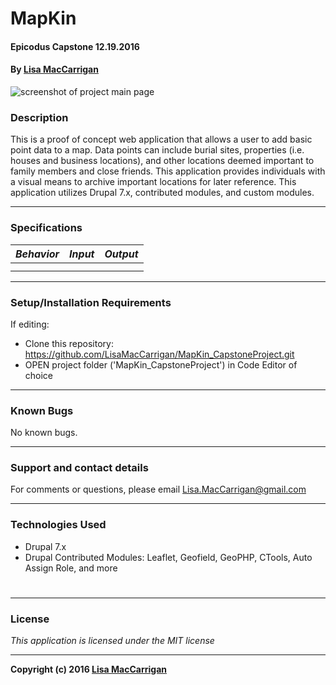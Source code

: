 # **MapKin**

#### Epicodus Capstone 12.19.2016

#### By [Lisa MacCarrigan](https://github.com/lisamaccarrigan)

![screenshot of project main page](img/web-app.png)

### **Description**

This is a proof of concept web application that allows a user to add basic point data to a map. Data points can include burial sites, properties (i.e. houses and business locations), and other locations deemed important to family members and close friends. This application provides individuals with a visual means to archive important locations for later reference. This application utilizes Drupal 7.x, contributed modules, and custom modules.

----
### **Specifications**
| _Behavior_ | _Input_ | _Output_ |
|:---------------------------------------------------------------------:|:---------------------------------------------------------------------------:|:-------------------------------------------------------------------------------------------------------------------:|
|  |  |  |
|  |  |  |
----
### **Setup/Installation Requirements**

If editing:
* Clone this repository: https://github.com/LisaMacCarrigan/MapKin_CapstoneProject.git
* OPEN project folder ('MapKin_CapstoneProject') in Code Editor of choice


----

### **Known Bugs**

No known bugs.

----
### **Support and contact details**

For comments or questions, please email Lisa.MacCarrigan@gmail.com

----
### **Technologies Used**

* Drupal 7.x
* Drupal Contributed Modules: Leaflet, Geofield, GeoPHP, CTools, Auto Assign Role, and more
#

----
### **License**

*This application is licensed under the MIT license*

----
**Copyright (c) 2016 [Lisa MacCarrigan](https://github.com/lisamaccarrigan)**
